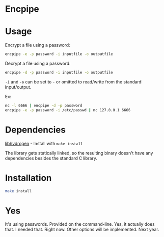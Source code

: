Encpipe
=======

# Usage

Encrypt a file using a password:

```sh
encpipe -e -p password -i inputfile -o outputfile
```

Decrypt a file using a password:

```sh
encpipe -d -p password -i inputfile -o outputfile
```

`-i` and `-o` can be set to `-` or omitted to read/write from the
standard input/output.

Ex:

```sh
nc -l 6666 | encpipe -d -p password
encpipe -e -p password -i /etc/passwd | nc 127.0.0.1 6666
```

# Dependencies

[libhydrogen](https://github.com/jedisct1/libhydrogen) - Install with
`make install`

The library gets statically linked, so the resulting binary doesn't
have any dependencies besides the standard C library.

# Installation

```sh
make install
```

# Yes

It's using passwords. Provided on the command-line. Yes, it actually
does that. I needed that. Right now. Other options will be
implemented. Next year.
